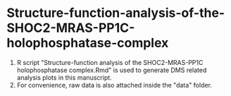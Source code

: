 # Structure-function-analysis-of-the-SHOC2-MRAS-PP1C-holophosphatase-complex
1. R script "Structure-function analysis of the SHOC2-MRAS-PP1C holophosphatase complex.Rmd" is used to generate DMS related analysis plots in this manuscript.
2. For convenience, raw data is also attached inside the "data" folder.
